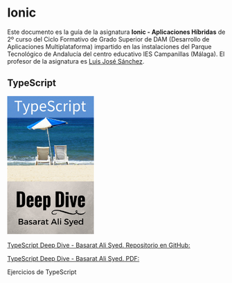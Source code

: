 # Ionic

Este documento es la guía de la asignatura **Ionic - Aplicaciones Híbridas** de 2º curso del Ciclo Formativo de Grado Superior de DAM (Desarrollo de Aplicaciones Multiplataforma) impartido en las instalaciones del Parque Tecnológico de Andalucía del centro educativo IES Campanillas (Málaga). El profesor de la asignatura es [Luis José Sánchez](https://github.com/LuisJoseSanchez).

## TypeScript

<img src="img/typescript.jpg" width="200px">

[TypeScript Deep Dive - Basarat Ali Syed. Repositorio en GitHub: ](https://github.com/basarat/typescript-book)

[TypeScript Deep Dive - Basarat Ali Syed. PDF: ](https://www.gitbook.com/download/pdf/book/basarat/typescript)

Ejercicios de TypeScript


